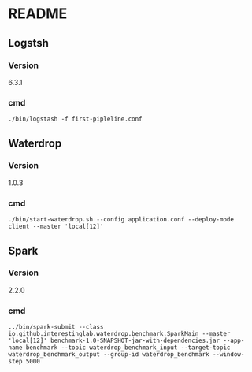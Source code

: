 # README

## Logstsh

### Version

6.3.1

### cmd

    ./bin/logstash -f first-pipleline.conf

## Waterdrop

### Version

1.0.3

### cmd

    ./bin/start-waterdrop.sh --config application.conf --deploy-mode client --master 'local[12]'

## Spark

### Version

2.2.0

### cmd

    ../bin/spark-submit --class io.github.interestinglab.waterdrop.benchmark.SparkMain --master 'local[12]' benchmark-1.0-SNAPSHOT-jar-with-dependencies.jar --app-name benchmark --topic waterdrop_benchmark_input --target-topic waterdrop_benchmark_output --group-id waterdrop_benchmark --window-step 5000


